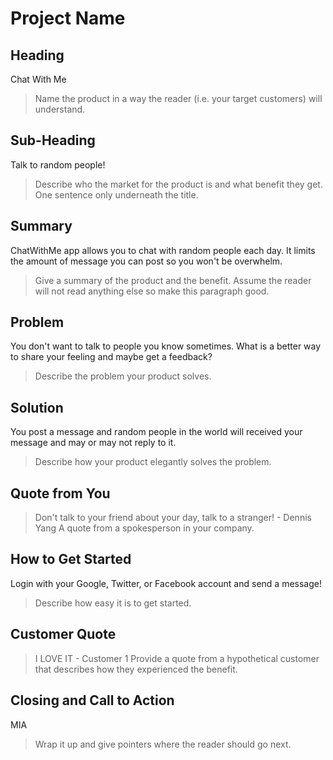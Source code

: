 # Project Name #

<!-- 
> This material was originally posted [here](http://www.quora.com/What-is-Amazons-approach-to-product-development-and-product-management). It is reproduced here for posterities sake.

There is an approach called "working backwards" that is widely used at Amazon. They work backwards from the customer, rather than starting with an idea for a product and trying to bolt customers onto it. While working backwards can be applied to any specific product decision, using this approach is especially important when developing new products or features.

For new initiatives a product manager typically starts by writing an internal press release announcing the finished product. The target audience for the press release is the new/updated product's customers, which can be retail customers or internal users of a tool or technology. Internal press releases are centered around the customer problem, how current solutions (internal or external) fail, and how the new product will blow away existing solutions.

If the benefits listed don't sound very interesting or exciting to customers, then perhaps they're not (and shouldn't be built). Instead, the product manager should keep iterating on the press release until they've come up with benefits that actually sound like benefits. Iterating on a press release is a lot less expensive than iterating on the product itself (and quicker!).

If the press release is more than a page and a half, it is probably too long. Keep it simple. 3-4 sentences for most paragraphs. Cut out the fat. Don't make it into a spec. You can accompany the press release with a FAQ that answers all of the other business or execution questions so the press release can stay focused on what the customer gets. My rule of thumb is that if the press release is hard to write, then the product is probably going to suck. Keep working at it until the outline for each paragraph flows. 

Oh, and I also like to write press-releases in what I call "Oprah-speak" for mainstream consumer products. Imagine you're sitting on Oprah's couch and have just explained the product to her, and then you listen as she explains it to her audience. That's "Oprah-speak", not "Geek-speak".

Once the project moves into development, the press release can be used as a touchstone; a guiding light. The product team can ask themselves, "Are we building what is in the press release?" If they find they're spending time building things that aren't in the press release (overbuilding), they need to ask themselves why. This keeps product development focused on achieving the customer benefits and not building extraneous stuff that takes longer to build, takes resources to maintain, and doesn't provide real customer benefit (at least not enough to warrant inclusion in the press release).
 -->
 
## Heading ##
Chat With Me
  > Name the product in a way the reader (i.e. your target customers) will understand.

## Sub-Heading ##
Talk to random people!
  > Describe who the market for the product is and what benefit they get. One sentence only underneath the title.

## Summary ##
ChatWithMe app allows you to chat with random people each day. It limits the amount of message you can post so you won't be overwhelm.
  > Give a summary of the product and the benefit. Assume the reader will not read anything else so make this paragraph good.

## Problem ##
You don't want to talk to people you know sometimes. What is a better way to share your feeling and maybe get a feedback?
  > Describe the problem your product solves.

## Solution ##
You post a message and random people in the world will received your message and may or may not reply to it.
  > Describe how your product elegantly solves the problem.

## Quote from You ##
  > Don't talk to your friend about your day, talk to a stranger! - Dennis Yang
  > A quote from a spokesperson in your company.

## How to Get Started ##
Login with your Google, Twitter, or Facebook account and send a message!
  > Describe how easy it is to get started.

## Customer Quote ##
  > I LOVE IT - Customer 1
  > Provide a quote from a hypothetical customer that describes how they experienced the benefit.

## Closing and Call to Action ##
MIA
  > Wrap it up and give pointers where the reader should go next.
